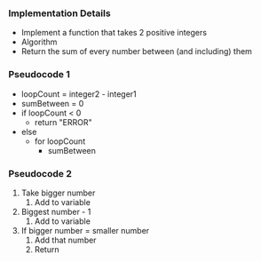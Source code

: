 ### Implementation Details

- Implement a function that takes 2 positive integers
- Algorithm
- Return the sum of every number between (and including) them

### Pseudocode 1

- loopCount = integer2 - integer1
- sumBetween = 0
- if loopCount < 0
  - return "ERROR"
- else
  - for loopCount
    - sumBetween

### Pseudocode 2

1) Take bigger number
   1) Add to variable
2) Biggest number - 1
   1) Add to variable
3) If bigger number = smaller number
   1) Add that number
   2) Return
